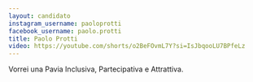 ```yaml
---
layout: candidato
instagram_username: paoloprotti
facebook_username: paolo.protti
title: Paolo Protti
video: https://youtube.com/shorts/o2BeFOvmL7Y?si=IsJbqooLU7BPfeLz
---
```

Vorrei una Pavia Inclusiva, Partecipativa e Attrattiva.